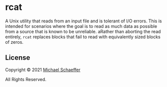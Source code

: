 # rcat

A Unix utility that reads from an input file and is tolerant of I/O
errors. This is intended for scenarios where the goal is to read as
much data as possible from a source that is known to be unreliable.
aRather than aborting the read entirely, `rcat` replaces blocks that
fail to read with equivalently sized blocks of zeros.

## License

Copyright © 2021 [Michael Schaeffer](http://www.mschaef.com/)

All Rights Reserved.

